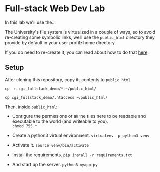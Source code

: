 # Full-stack Web Dev Lab

In this lab we'll use the...

The University's file system is virtualized in a couple of ways, so to avoid re-creating some symbolic links, we'll use the `public_html` directory they provide by default in your user profile home directory.    

If you do need to re-create it, you can read about how to do that [here](https://cat.pdx.edu/services/web/account-websites/).


## Setup

After cloning this repository, copy its contents to `public_html`    

`cp -r cgi_fullstack_demo/* ~/public_html/`

`cp cgi_fullstack_demo/.htaccess ~/public_html/`

Then, inside `public_html`:

  * Configure the permissions of all the files here to be readable and executable to the world (and writeable to you).   
    `chmod 755 *`

  * Create a python3 virtual environment. 
    `virtualenv -p python3 venv`

  * Activate it.
    `source venv/bin/activate`

  * Install the requirements.
    `pip install -r requirements.txt`

  * And start up the server.
    `python3 myapp.py`
